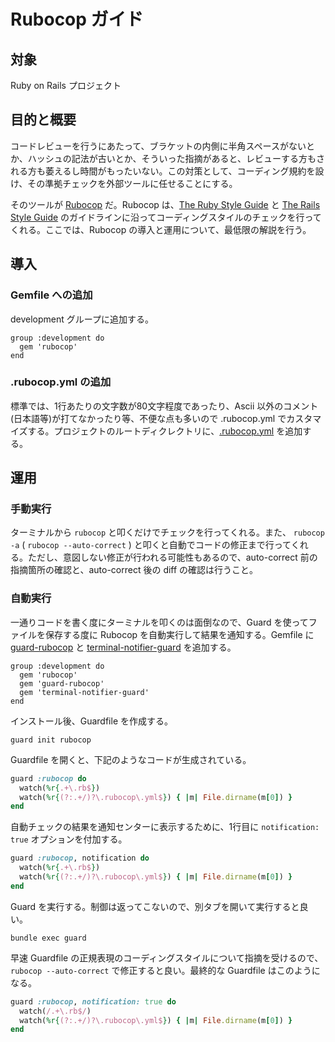 # Rubocop ガイド

## 対象

 Ruby on Rails プロジェクト

## 目的と概要

コードレビューを行うにあたって、ブラケットの内側に半角スペースがないとか、ハッシュの記法が古いとか、そういった指摘があると、レビューする方もされる方も萎えるし時間がもったいない。この対策として、コーディング規約を設け、その準拠チェックを外部ツールに任せることにする。

そのツールが [Rubocop](https://github.com/bbatsov/rubocop) だ。Rubocop は、[The Ruby Style Guide](https://github.com/bbatsov/ruby-style-guide) と [The Rails Style Guide](https://github.com/bbatsov/rails-style-guide) のガイドラインに沿ってコーディングスタイルのチェックを行ってくれる。ここでは、Rubocop の導入と運用について、最低限の解説を行う。

## 導入

### Gemfile への追加

development グループに追加する。
```
group :development do
  gem 'rubocop'
end
```

### .rubocop.yml の追加

標準では、1行あたりの文字数が80文字程度であったり、Ascii 以外のコメント(日本語等)が打てなかったり等、不便な点も多いので .rubocop.yml でカスタマイズする。プロジェクトのルートディクレクトリに、[.rubocop.yml](/.rubocop.yml) を追加する。

## 運用

### 手動実行

ターミナルから `rubocop` と叩くだけでチェックを行ってくれる。また、 `rubocop -a` ( `rubocop --auto-correct` ) と叩くと自動でコードの修正まで行ってくれる。ただし、意図しない修正が行われる可能性もあるので、auto-correct 前の指摘箇所の確認と、auto-correct 後の diff の確認は行うこと。

### 自動実行

一通りコードを書く度にターミナルを叩くのは面倒なので、Guard を使ってファイルを保存する度に Rubocop を自動実行して結果を通知する。Gemfile に [guard-rubocop](https://github.com/yujinakayama/guard-rubocop) と [terminal-notifier-guard](https://github.com/Codaisseur/terminal-notifier-guard) を追加する。
```
group :development do
  gem 'rubocop'
  gem 'guard-rubocop'
  gem 'terminal-notifier-guard'
end
```

インストール後、Guardfile を作成する。
```console
guard init rubocop
```

Guardfile を開くと、下記のようなコードが生成されている。
```ruby
guard :rubocop do
  watch(%r{.+\.rb$})
  watch(%r{(?:.+/)?\.rubocop\.yml$}) { |m| File.dirname(m[0]) }
end
```

自動チェックの結果を通知センターに表示するために、1行目に `notification: true` オプションを付加する。
```ruby
guard :rubocop, notification do
  watch(%r{.+\.rb$})
  watch(%r{(?:.+/)?\.rubocop\.yml$}) { |m| File.dirname(m[0]) }
end
```

Guard を実行する。制御は返ってこないので、別タブを開いて実行すると良い。
```console
bundle exec guard
```

早速 Guardfile の正規表現のコーディングスタイルについて指摘を受けるので、 `rubocop --auto-correct` で修正すると良い。最終的な Guardfile はこのようになる。
```ruby
guard :rubocop, notification: true do
  watch(/.+\.rb$/)
  watch(%r{(?:.+/)?\.rubocop\.yml$}) { |m| File.dirname(m[0]) }
end
```
